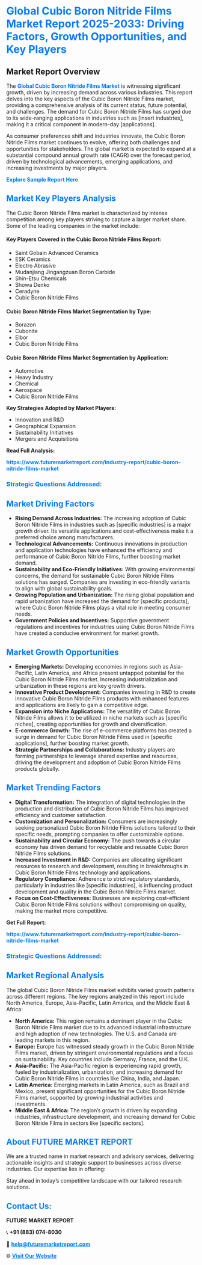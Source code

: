 <h1 style="color: #007BFF;">Global Cubic Boron Nitride Films Market Report 2025-2033: Driving Factors, Growth Opportunities, and Key Players</h1>

<section id="overview">
<h2>Market Report Overview</h2>
<p>The <a href="https://www.futuremarketreport.com/industry-report/cubic-boron-nitride-films-market" style="color: #007BFF; text-decoration: none;"><strong>Global Cubic Boron Nitride Films Market</strong></a> is witnessing significant growth, driven by increasing demand across various industries. This report delves into the key aspects of the Cubic Boron Nitride Films market, providing a comprehensive analysis of its current status, future potential, and challenges. The demand for Cubic Boron Nitride Films has surged due to its wide-ranging applications in industries such as [insert industries], making it a critical component in modern-day [applications].</p>
<p>As consumer preferences shift and industries innovate, the Cubic Boron Nitride Films market continues to evolve, offering both challenges and opportunities for stakeholders. The global market is expected to expand at a substantial compound annual growth rate (CAGR) over the forecast period, driven by technological advancements, emerging applications, and increasing investments by major players.</p>
</section>

<section id="overview">
<p><a href="https://www.futuremarketreport.com/request-sample/reportId=100644" style="color: #007BFF; text-decoration: none;"><strong>Explore Sample Report Here</strong></a></p>
</section>

<section id="key-players">
<h2 style="color: #007BFF;">Market Key Players Analysis</h2>
<p>The Cubic Boron Nitride Films market is characterized by intense competition among key players striving to capture a larger market share. Some of the leading companies in the market include:</p>
<h4>Key Players Covered in the Cubic Boron Nitride Films Report:</h4>
<ul><li>Saint Gobain Advanced Ceramics</li><li>ESK Ceramics</li><li>Electro Abrasive</li><li>Mudanjiang Jingangzuan Boron Carbide</li><li>Shin-Etsu Chemicals</li><li>Showa Denko</li><li>Ceradyne</li><li>Cubic Boron Nitride Films</li></ul>
<h4>Cubic Boron Nitride Films Market Segmentation by Type:</h4>
<ul><li>Borazon</li><li>Cubonite</li><li>Elbor</li><li>Cubic Boron Nitride Films</li></ul>

<h4>Cubic Boron Nitride Films Market Segmentation by Application:</h4>
<ul><li>Automotive</li><li>Heavy Industry</li><li>Chemical</li><li>Aerospace</li><li>Cubic Boron Nitride Films</li></ul>
<p><strong>Key Strategies Adopted by Market Players:</strong></p>
<ul>
<li>Innovation and R&D</li>
<li>Geographical Expansion</li>
<li>Sustainability Initiatives</li>
<li>Mergers and Acquisitions</li>
</ul>
</section>

<section>
<p><strong>Read Full Analysis: </strong></p><a href="https://www.futuremarketreport.com/industry-report/cubic-boron-nitride-films-market" style="color: #007BFF; text-decoration: none;"><strong>https://www.futuremarketreport.com/industry-report/cubic-boron-nitride-films-market</strong></a>
<h3 style="color: #007BFF;">Strategic Questions Addressed:</h3>
</section>

<section id="driving-factors">
<h2 style="color: #007BFF;">Market Driving Factors</h2>
<ul>
<li><strong>Rising Demand Across Industries:</strong> The increasing adoption of Cubic Boron Nitride Films in industries such as [specific industries] is a major growth driver. Its versatile applications and cost-effectiveness make it a preferred choice among manufacturers.</li>
<li><strong>Technological Advancements:</strong> Continuous innovations in production and application technologies have enhanced the efficiency and performance of Cubic Boron Nitride Films, further boosting market demand.</li>
<li><strong>Sustainability and Eco-Friendly Initiatives:</strong> With growing environmental concerns, the demand for sustainable Cubic Boron Nitride Films solutions has surged. Companies are investing in eco-friendly variants to align with global sustainability goals.</li>
<li><strong>Growing Population and Urbanization:</strong> The rising global population and rapid urbanization have increased the demand for [specific products], where Cubic Boron Nitride Films plays a vital role in meeting consumer needs.</li>
<li><strong>Government Policies and Incentives:</strong> Supportive government regulations and incentives for industries using Cubic Boron Nitride Films have created a conducive environment for market growth.</li>
</ul>
</section>

<section id="growth-opportunities">
<h2 style="color: #007BFF;">Market Growth Opportunities</h2>
<ul>
<li><strong>Emerging Markets:</strong> Developing economies in regions such as Asia-Pacific, Latin America, and Africa present untapped potential for the Cubic Boron Nitride Films market. Increasing industrialization and urbanization in these regions are key growth drivers.</li>
<li><strong>Innovative Product Development:</strong> Companies investing in R&D to create innovative Cubic Boron Nitride Films products with enhanced features and applications are likely to gain a competitive edge.</li>
<li><strong>Expansion into Niche Applications:</strong> The versatility of Cubic Boron Nitride Films allows it to be utilized in niche markets such as [specific niches], creating opportunities for growth and diversification.</li>
<li><strong>E-commerce Growth:</strong> The rise of e-commerce platforms has created a surge in demand for Cubic Boron Nitride Films used in [specific applications], further boosting market growth.</li>
<li><strong>Strategic Partnerships and Collaborations:</strong> Industry players are forming partnerships to leverage shared expertise and resources, driving the development and adoption of Cubic Boron Nitride Films products globally.</li>
</ul>
</section>

<section id="trending-factors">
<h2 style="color: #007BFF;">Market Trending Factors</h2>
<ul>
<li><strong>Digital Transformation:</strong> The integration of digital technologies in the production and distribution of Cubic Boron Nitride Films has improved efficiency and customer satisfaction.</li>
<li><strong>Customization and Personalization:</strong> Consumers are increasingly seeking personalized Cubic Boron Nitride Films solutions tailored to their specific needs, prompting companies to offer customizable options.</li>
<li><strong>Sustainability and Circular Economy:</strong> The push towards a circular economy has driven demand for recyclable and reusable Cubic Boron Nitride Films solutions.</li>
<li><strong>Increased Investment in R&D:</strong> Companies are allocating significant resources to research and development, resulting in breakthroughs in Cubic Boron Nitride Films technology and applications.</li>
<li><strong>Regulatory Compliance:</strong> Adherence to strict regulatory standards, particularly in industries like [specific industries], is influencing product development and quality in the Cubic Boron Nitride Films market.</li>
<li><strong>Focus on Cost-Effectiveness:</strong> Businesses are exploring cost-efficient Cubic Boron Nitride Films solutions without compromising on quality, making the market more competitive.</li>
</ul>
</section>

<section>
<p><strong>Get Full Report: </strong></p><a href="https://www.futuremarketreport.com/industry-report/cubic-boron-nitride-films-market" style="color: #007BFF; text-decoration: none;"><strong>https://www.futuremarketreport.com/industry-report/cubic-boron-nitride-films-market</strong></a>
<h3 style="color: #007BFF;">Strategic Questions Addressed:</h3>
</section>


<section id="regional-analysis">
<h2 style="color: #007BFF;">Market Regional Analysis</h2>
<p>The global Cubic Boron Nitride Films market exhibits varied growth patterns across different regions. The key regions analyzed in this report include North America, Europe, Asia-Pacific, Latin America, and the Middle East & Africa:</p>
<ul>
<li><strong>North America:</strong> This region remains a dominant player in the Cubic Boron Nitride Films market due to its advanced industrial infrastructure and high adoption of new technologies. The U.S. and Canada are leading markets in this region.</li>
<li><strong>Europe:</strong> Europe has witnessed steady growth in the Cubic Boron Nitride Films market, driven by stringent environmental regulations and a focus on sustainability. Key countries include Germany, France, and the U.K.</li>
<li><strong>Asia-Pacific:</strong> The Asia-Pacific region is experiencing rapid growth, fueled by industrialization, urbanization, and increasing demand for Cubic Boron Nitride Films in countries like China, India, and Japan.</li>
<li><strong>Latin America:</strong> Emerging markets in Latin America, such as Brazil and Mexico, present significant opportunities for the Cubic Boron Nitride Films market, supported by growing industrial activities and investments.</li>
<li><strong>Middle East & Africa:</strong> The region’s growth is driven by expanding industries, infrastructure development, and increasing demand for Cubic Boron Nitride Films in sectors like [specific sectors].</li>
</ul>
</section>

<footer>
<h2 style="color: #007BFF;">About FUTURE MARKET REPORT</h2>
<p>We are a trusted name in market research and advisory services, delivering actionable insights and strategic support to businesses across diverse industries. Our expertise lies in offering:</p>

<p>Stay ahead in today’s competitive landscape with our tailored research solutions.</p>

<h2 style="color: #007BFF;">Contact Us:</h2>
<p><strong>FUTURE MARKET REPORT</strong></p>
<p>📞 <strong>+91 (883) 074-8030</strong></p>
<p>📧 <strong><a href="mailto:help@futuremarketreport.com" style="color: #007BFF;">help@futuremarketreport.com</a></strong></p>
<p>🌐 <strong><a href="https://www.futuremarketreport.com/" style="color: #007BFF;">Visit Our Website</a></strong></p>
</footer>